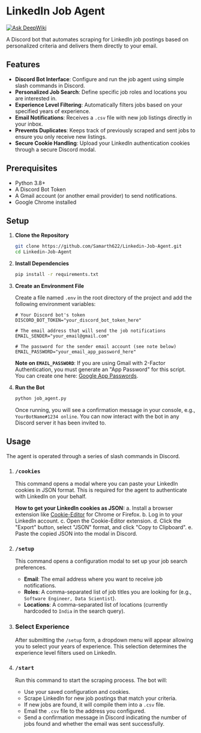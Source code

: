 # LinkedIn Job Agent

[![Ask DeepWiki](https://devin.ai/assets/askdeepwiki.png)](https://deepwiki.com/Samarth622/Linkedin-Job-Agent)

A Discord bot that automates scraping for LinkedIn job postings based on personalized criteria and delivers them directly to your email.

## Features

-   **Discord Bot Interface**: Configure and run the job agent using simple slash commands in Discord.
-   **Personalized Job Search**: Define specific job roles and locations you are interested in.
-   **Experience Level Filtering**: Automatically filters jobs based on your specified years of experience.
-   **Email Notifications**: Receives a `.csv` file with new job listings directly in your inbox.
-   **Prevents Duplicates**: Keeps track of previously scraped and sent jobs to ensure you only receive new listings.
-   **Secure Cookie Handling**: Upload your LinkedIn authentication cookies through a secure Discord modal.

## Prerequisites

-   Python 3.8+
-   A Discord Bot Token
-   A Gmail account (or another email provider) to send notifications.
-   Google Chrome installed

## Setup

1.  **Clone the Repository**

    ```bash
    git clone https://github.com/Samarth622/Linkedin-Job-Agent.git
    cd Linkedin-Job-Agent
    ```

2.  **Install Dependencies**

    ```bash
    pip install -r requirements.txt
    ```

3.  **Create an Environment File**

    Create a file named `.env` in the root directory of the project and add the following environment variables:

    ```env
    # Your Discord bot's token
    DISCORD_BOT_TOKEN="your_discord_bot_token_here"

    # The email address that will send the job notifications
    EMAIL_SENDER="your_email@gmail.com"

    # The password for the sender email account (see note below)
    EMAIL_PASSWORD="your_email_app_password_here"
    ```

    **Note on `EMAIL_PASSWORD`**: If you are using Gmail with 2-Factor Authentication, you must generate an "App Password" for this script. You can create one here: [Google App Passwords](https://myaccount.google.com/apppasswords).

4.  **Run the Bot**

    ```bash
    python job_agent.py
    ```

    Once running, you will see a confirmation message in your console, e.g., `YourBotName#1234 online`. You can now interact with the bot in any Discord server it has been invited to.

## Usage

The agent is operated through a series of slash commands in Discord.

1.  ### `/cookies`
    This command opens a modal where you can paste your LinkedIn cookies in JSON format. This is required for the agent to authenticate with LinkedIn on your behalf.

    **How to get your LinkedIn cookies as JSON:**
    a. Install a browser extension like [Cookie-Editor](https://cookie-editor.com/) for Chrome or Firefox.
    b. Log in to your LinkedIn account.
    c. Open the Cookie-Editor extension.
    d. Click the "Export" button, select "JSON" format, and click "Copy to Clipboard".
    e. Paste the copied JSON into the modal in Discord.

2.  ### `/setup`
    This command opens a configuration modal to set up your job search preferences.

    -   **Email**: The email address where you want to receive job notifications.
    -   **Roles**: A comma-separated list of job titles you are looking for (e.g., `Software Engineer, Data Scientist`).
    -   **Locations**: A comma-separated list of locations (currently hardcoded to `India` in the search query).

3.  ### Select Experience
    After submitting the `/setup` form, a dropdown menu will appear allowing you to select your years of experience. This selection determines the experience level filters used on LinkedIn.

4.  ### `/start`
    Run this command to start the scraping process. The bot will:
    -   Use your saved configuration and cookies.
    -   Scrape LinkedIn for new job postings that match your criteria.
    -   If new jobs are found, it will compile them into a `.csv` file.
    -   Email the `.csv` file to the address you configured.
    -   Send a confirmation message in Discord indicating the number of jobs found and whether the email was sent successfully.
